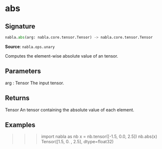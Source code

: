 # abs

## Signature

```python
nabla.abs(arg: nabla.core.tensor.Tensor) -> nabla.core.tensor.Tensor
```

**Source**: `nabla.ops.unary`

Computes the element-wise absolute value of an tensor.

Parameters
----------
arg : Tensor
    The input tensor.

Returns
-------
Tensor
    An tensor containing the absolute value of each element.

Examples
--------
>>> import nabla as nb
>>> x = nb.tensor([-1.5, 0.0, 2.5])
>>> nb.abs(x)
Tensor([1.5, 0. , 2.5], dtype=float32)

